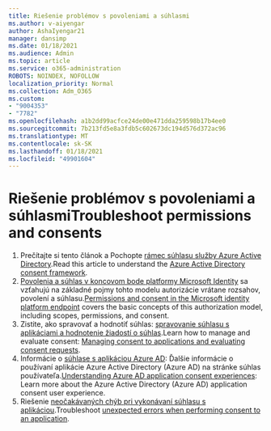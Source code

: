 ```yaml
---
title: Riešenie problémov s povoleniami a súhlasmi
ms.author: v-aiyengar
author: AshaIyengar21
manager: dansimp
ms.date: 01/18/2021
ms.audience: Admin
ms.topic: article
ms.service: o365-administration
ROBOTS: NOINDEX, NOFOLLOW
localization_priority: Normal
ms.collection: Adm_O365
ms.custom:
- "9004353"
- "7782"
ms.openlocfilehash: a1b2dd99acfce24de00e471dda259598b17b4ee0
ms.sourcegitcommit: 7b213fd5e8a3fdb5c602673dc194d576d372ac96
ms.translationtype: MT
ms.contentlocale: sk-SK
ms.lasthandoff: 01/18/2021
ms.locfileid: "49901604"
---
```

# <a name="troubleshoot-permissions-and-consents"></a><span data-ttu-id="ce193-102">Riešenie problémov s povoleniami a súhlasmi</span><span class="sxs-lookup"><span data-stu-id="ce193-102">Troubleshoot permissions and consents</span></span>

1. <span data-ttu-id="ce193-103">Prečítajte si tento článok a Pochopte [rámec súhlasu služby Azure Active Directory](https://docs.microsoft.com/azure/active-directory/develop/consent-framework).</span><span class="sxs-lookup"><span data-stu-id="ce193-103">Read this article to understand the [Azure Active Directory consent framework](https://docs.microsoft.com/azure/active-directory/develop/consent-framework).</span></span>
1. <span data-ttu-id="ce193-104">[Povolenia a súhlas v koncovom bode platformy Microsoft Identity](https://docs.microsoft.com/azure/active-directory/develop/v2-permissions-and-consent) sa vzťahujú na základné pojmy tohto modelu autorizácie vrátane rozsahov, povolení a súhlasu.</span><span class="sxs-lookup"><span data-stu-id="ce193-104">[Permissions and consent in the Microsoft identity platform endpoint](https://docs.microsoft.com/azure/active-directory/develop/v2-permissions-and-consent) covers the basic concepts of this authorization model, including scopes, permissions, and consent.</span></span>
1. <span data-ttu-id="ce193-105">Zistite, ako spravovať a hodnotiť súhlas: [spravovanie súhlasu s aplikáciami a hodnotenie žiadostí o súhlas](https://docs.microsoft.com/azure/active-directory/manage-apps/manage-consent-requests#evaluating-a-request-for-tenant-wide-admin-consent).</span><span class="sxs-lookup"><span data-stu-id="ce193-105">Learn how to manage and evaluate consent: [Managing consent to applications and evaluating consent requests](https://docs.microsoft.com/azure/active-directory/manage-apps/manage-consent-requests#evaluating-a-request-for-tenant-wide-admin-consent).</span></span>
1. <span data-ttu-id="ce193-106">Informácie o [súhlase s aplikáciou Azure AD](https://docs.microsoft.com/azure/active-directory/develop/application-consent-experience): Ďalšie informácie o používaní aplikácie Azure Active Directory (Azure AD) na stránke súhlas používateľa.</span><span class="sxs-lookup"><span data-stu-id="ce193-106">[Understanding Azure AD application consent experiences](https://docs.microsoft.com/azure/active-directory/develop/application-consent-experience): Learn more about the Azure Active Directory (Azure AD) application consent user experience.</span></span>
1. <span data-ttu-id="ce193-107">Riešenie [neočakávaných chýb pri vykonávaní súhlasu s aplikáciou](https://docs.microsoft.com/azure/active-directory/manage-apps/application-sign-in-unexpected-user-consent-error).</span><span class="sxs-lookup"><span data-stu-id="ce193-107">Troubleshoot [unexpected errors when performing consent to an application](https://docs.microsoft.com/azure/active-directory/manage-apps/application-sign-in-unexpected-user-consent-error).</span></span>
